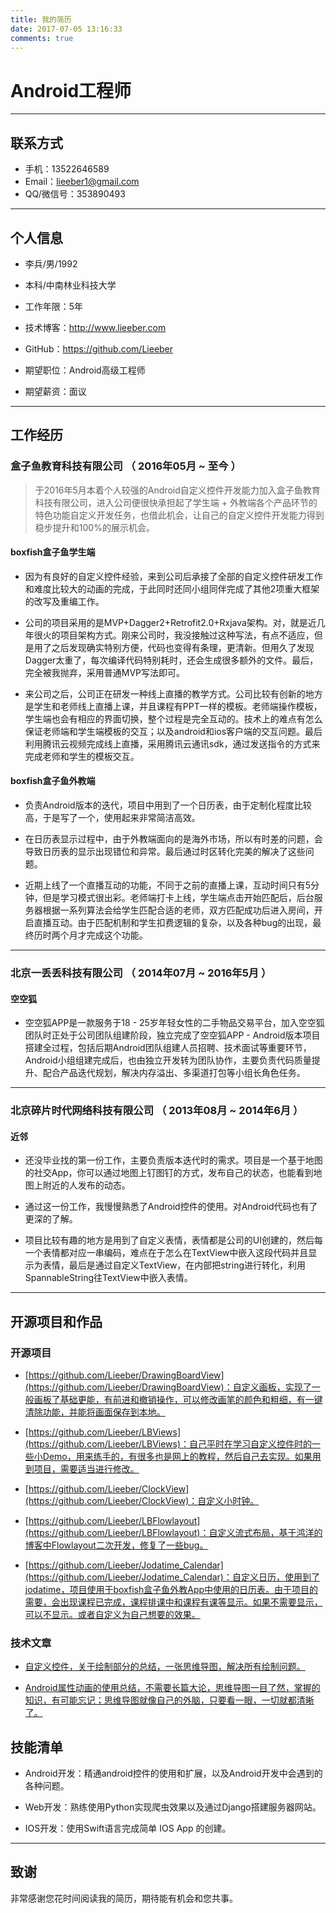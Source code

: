 ```yaml
---
title: 我的简历
date: 2017-07-05 13:16:33
comments: true
---
```


# Android工程师

---

## 联系方式

- 手机：13522646589
- Email：lieeber1@gmail.com 
- QQ/微信号：353890493

---

## 个人信息

 - 李兵/男/1992 
 - 本科/中南林业科技大学 
 - 工作年限：5年
 - 技术博客：http://www.lieeber.com 
 - GitHub：https://github.com/Lieeber 
 
 - 期望职位：Android高级工程师
 - 期望薪资：面议

---

## 工作经历

### 盒子鱼教育科技有限公司 （ 2016年05月 ~ 至今 ）
> 于2016年5月本着个人较强的Android自定义控件开发能力加入盒子鱼教育科技有限公司，进入公司便很快承担起了学生端 + 外教端各个产品环节的特色功能自定义开发任务，也借此机会，让自己的自定义控件开发能力得到稳步提升和100%的展示机会。

#### boxfish盒子鱼学生端 

- 因为有良好的自定义控件经验，来到公司后承接了全部的自定义控件研发工作和难度比较大的动画的完成，于此同时还同小组同伴完成了其他2项重大框架的改写及重编工作。

- 公司的项目采用的是MVP+Dagger2+Retrofit2.0+Rxjava架构。对，就是近几年很火的项目架构方式。刚来公司时，我没接触过这种写法，有点不适应，但是用了之后发现确实特别方便，代码也变得有条理，更清新。但用久了发现Dagger太重了，每次编译代码特别耗时，还会生成很多额外的文件。最后，完全被我抛弃，采用普通MVP写法即可。

- 来公司之后，公司正在研发一种线上直播的教学方式。公司比较有创新的地方是学生和老师线上直播上课，并且课程有PPT一样的模板。老师端操作模板，学生端也会有相应的界面切换，整个过程是完全互动的。技术上的难点有怎么保证老师端和学生端模板的交互；以及android和ios客户端的交互问题。最后利用腾讯云视频完成线上直播，采用腾讯云通讯sdk，通过发送指令的方式来完成老师和学生的模板交互。

#### boxfish盒子鱼外教端 
- 负责Android版本的迭代，项目中用到了一个日历表，由于定制化程度比较高，于是写了一个，使用起来非常简洁高效。

- 在日历表显示过程中，由于外教端面向的是海外市场，所以有时差的问题，会导致日历表的显示出现错位和异常。最后通过时区转化完美的解决了这些问题。

- 近期上线了一个直播互动的功能，不同于之前的直播上课，互动时间只有5分钟，但是学习模式很出彩。老师端打卡上线，学生端点击开始匹配后，后台服务器根据一系列算法会给学生匹配合适的老师，双方匹配成功后进入房间，开启直播互动。由于匹配机制和学生扣费逻辑的复杂，以及各种bug的出现，最终历时两个月才完成这个功能。

 ---
 
### 北京一丢丢科技有限公司 （ 2014年07月 ~ 2016年5月 ）

#### 空空狐
- 空空狐APP是一款服务于18 - 25岁年轻女性的二手物品交易平台，加入空空狐团队时正处于公司团队组建阶段，独立完成了空空狐APP - Android版本项目搭建全过程，包括后期Android团队组建人员招聘、技术面试等重要环节，Android小组组建完成后，也由独立开发转为团队协作，主要负责代码质量提升、配合产品迭代规划，解决内存溢出、多渠道打包等小组长角色任务。

 ---

### 北京碎片时代网络科技有限公司 （ 2013年08月 ~ 2014年6月 ）

#### 近邻
- 还没毕业找的第一份工作，主要负责版本迭代时的需求。项目是一个基于地图的社交App，你可以通过地图上钉图钉的方式，发布自己的状态，也能看到地图上附近的人发布的动态。

- 通过这一份工作，我慢慢熟悉了Android控件的使用。对Android代码也有了更深的了解。

- 项目比较有趣的地方是用到了自定义表情，表情都是公司的UI创建的，然后每一个表情都对应一串编码，难点在于怎么在TextView中嵌入这段代码并且显示为表情，最后是通过自定义TextView，在内部把string进行转化，利用SpannableString往TextView中嵌入表情。

 ---

## 开源项目和作品

### 开源项目

 - [https://github.com/Lieeber/DrawingBoardView](https://github.com/Lieeber/DrawingBoardView)：自定义画板，实现了一般画板了基础更能，有前进和撤销操作，可以修改画笔的颜色和粗细，有一键清除功能，并能将画面保存到本地。
 
 - [https://github.com/Lieeber/LBViews](https://github.com/Lieeber/LBViews)：自己平时在学习自定义控件时的一些小Demo，用来练手的，有很多也是网上的教程，然后自己去实现。如果用到项目，需要适当进行修改。
 
 - [https://github.com/Lieeber/ClockView](https://github.com/Lieeber/ClockView)：自定义小时钟。
 
 - [https://github.com/Lieeber/LBFlowlayout](https://github.com/Lieeber/LBFlowlayout)：自定义流式布局，基于鸿洋的博客中Flowlayout二次开发，修复了一些bug。
 
 - [https://github.com/Lieeber/Jodatime_Calendar](https://github.com/Lieeber/Jodatime_Calendar)：自定义日历，使用到了jodatime，项目使用于boxfish盒子鱼外教App中使用的日历表。由于项目的需要，会出现课程已完成，课程排课中和课程有课等显示。如果不需要显示，可以不显示。或者自定义为自己想要的效果。


### 技术文章

- [自定义控件，关于绘制部分的总结，一张思维导图，解决所有绘制问题。](http://www.lieeber.com/2017/08/30/%E8%87%AA%E5%AE%9A%E4%B9%89%E6%8E%A7%E4%BB%B6-%E8%87%AA%E5%AE%9A%E4%B9%89%E7%BB%98%E5%88%B6/)

- [Android属性动画的使用总结，不需要长篇大论，思维导图一目了然，掌握的知识，有可能忘记；思维导图就像自己的外脑，只要看一眼，一切就都清晰了。](http://www.lieeber.com/2017/11/12/%E8%87%AA%E5%AE%9A%E4%B9%89%E6%8E%A7%E4%BB%B6-%E5%B1%9E%E6%80%A7%E5%8A%A8%E7%94%BB/) 

## 技能清单

- Android开发：精通android控件的使用和扩展，以及Android开发中会遇到的各种问题。

- Web开发：熟练使用Python实现爬虫效果以及通过Django搭建服务器网站。

- IOS开发：使用Swift语言完成简单 IOS App 的创建。

---

## 致谢
非常感谢您花时间阅读我的简历，期待能有机会和您共事。




